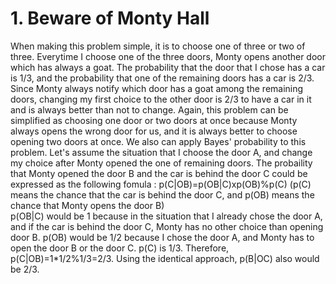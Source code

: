 # 1. Beware of Monty Hall
  When making this problem simple, it is to choose one of three or two of three. Everytime I choose one of the three doors, Monty opens another door which has always a goat. The probability that the door that I chose has a car is 1/3, and the probability that one of the remaining doors has a car is 2/3. Since Monty always notify which door has a goat among the remaining doors, changing my first choice to the other door is 2/3 to have a car in it and is always better than not to change. Again, this problem can be simplified as choosing one door or two doors at once because Monty always opens the wrong door for us, and it is always better to choose opening two doors at once. 
  We also can apply Bayes' probability to this problem. Let's assume the situation that I choose the door A, and change my choice after Monty opened the one of remaining doors. The probaility that Monty opened the door B and the car is behind the door C could be expressed as the following fomula : 
  p(C|OB)=p(OB|C)xp(OB)%p(C) 
  (p(C) means the chance that the car is behind the door C, and p(OB) means the chance that Monty opens the door B)     
  p(OB|C) would be 1 because in the situation that I already chose the door A, and if the car is behind the door C, Monty has no other choice than opening door B. p(OB) would be 1/2 because I chose the door A, and Monty has to open the door B or the door C. p(C) is 1/3. Therefore, p(C|OB)=1*1/2%1/3=2/3. Using the identical approach, p(B|OC) also would be 2/3.  

